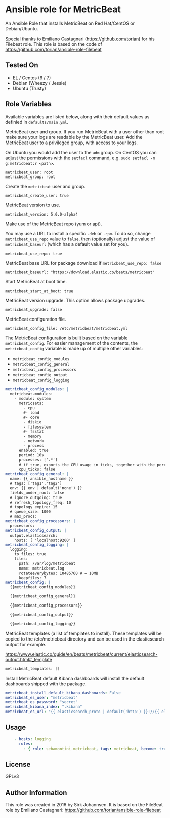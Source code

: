 # Ansible role for MetricBeat

An Ansible Role that installs MetricBeat on Red Hat/CentOS or Debian/Ubuntu.

Special thanks to Emiliano Castagnari (https://github.com/torian) for his
Filebeat role. This role is based on the code of
 https://github.com/torian/ansible-role-filebeat

## Tested On

  * EL / Centos (6 / 7)
  * Debian (Wheezy / Jessie)
  * Ubuntu (Trusty)

## Role Variables

Available variables are listed below, along with their default values as
definied in `defaults/main.yml`.

MetricBeat user and group. If you run MetricBeat with a user other than root make
sure your logs are readable by the MetricBeat user. Add the MetricBeat user to a
privileged group, with access to your logs.

On Ubuntu you would add the user to the `adm` group. On CentOS you can adjust
the permissions with the `setfacl` command, e.g. `sudo setfacl -m g:metricbeat:r
<path>`.

    metricbeat_user: root
    metricbeat_group: root

Create the `metricbeat` user and group.

    metricbeat_create_user: true

MetricBeat version to use.

    metricbeat_version: 5.0.0-alpha4

Make use of the MetricBeat repo (yum or apt).

You may use a URL to install a specific `.deb` or `.rpm`.
To do so, change `metricbeat_use_repo` value to `false`, then (optionally)
adjust the value of `metricbeat_baseurl` (which has a default value set for you).

    metricbeat_use_repo: true

MetricBeat base URL for package download if `metricbeat_use_repo: false`

    metricbeat_baseurl: "https://download.elastic.co/beats/metricbeat"

Start MetricBeat at boot time.

    metricbeat_start_at_boot: true

MetricBeat version upgrade. This option allows package upgrades.

    metricbeat_upgrade: false

MetricBeat configuration file.

    metricbeat_config_file: /etc/metricbeat/metricbeat.yml

The MetricBeat configuration is built based on the variable `metricbeat_config`.
For easier management of the contents, the `metricbeat_config` variable is made
up of multiple other variables:

* `metricbeat_config_modules`
* `metricbeat_config_general`
* `metricbeat_config_processors`
* `metricbeat_config_output`
* `metricbeat_config_logging`

```yaml
metricbeat_config_modules: |
  metricbeat.modules:
    - module: system
      metricsets:
        - cpu
        #- load
        #- core
        - diskio
        - filesystem
        #- fsstat
        - memory
        - network
        - process
      enabled: true
      period: 10s
      processes: ['.*']
      # if true, exports the CPU usage in ticks, together with the percentage values
      cpu_ticks: false
metricbeat_config_general: |
  name: {{ ansible_hostname }}
  # tags: ['tag1','tag2']
  env: {{ env | default('none') }}
  fields_under_root: false
  # ignore_outgoing: true
  # refresh_topology_freq: 10
  # topology_expire: 15
  # queue_size: 1000
  # max_procs:
metricbeat_config_processors: |
  processors:
metricbeat_config_output: |
  output.elasticsearch:
    hosts: [ 'localhost:9200' ]
metricbeat_config_logging: |
  logging:
    to_files: true
    files:
      path: /var/log/metricbeat
      name: metricbeat.log
      rotateeverybytes: 10485760 # = 10MB
      keepfiles: 7
metricbeat_config: |
  {{metricbeat_config_modules}}

  {{metricbeat_config_general}}

  {{metricbeat_config_processors}}

  {{metricbeat_config_output}}

  {{metricbeat_config_logging}}
```

MetricBeat templates (a list of templates to install).
These templates will be copied to the /etc/metricbeat directory
and can be used in the elasticsearch output for example.

https://www.elastic.co/guide/en/beats/metricbeat/current/elasticsearch-output.html#_template

    metricbeat_templates: []

Install MetricBeat default Kibana dashboards
will install the default dashboards shipped with the package.

```yaml
metricbeat_install_default_kibana_dashboards: False
metricbeat_es_user: "metricbeat"
metricbeat_es_password: "secret"
metricbeat_kibana_index: ".kibana"
metricbeat_es_url: "{{ elasticsearch_proto | default('http') }}://{{ elasticsearch_host | default('localhost:9200') }}"
```

## Usage
```yaml
    - hosts: logging
      roles:
        - { role: sebamontini.metricbeat, tags: metricbeat, become: true }
```

## License

GPLv3

## Author Information

This role was created in 2016 by Sirk Johannsen.
It is based on the FileBeat role by Emiliano Castagnari:
https://github.com/torian/ansible-role-filebeat
